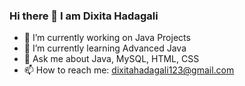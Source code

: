### Hi there 👋 I am Dixita Hadagali

- 🔭 I’m currently working on Java Projects
- 🌱 I’m currently learning Advanced Java
- 💬 Ask me about Java, MySQL, HTML, CSS
- 📫 How to reach me: dixitahadagali123@gmail.com 


